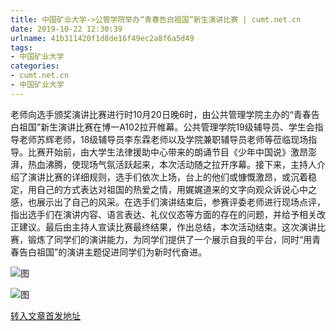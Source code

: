 ```yaml
---
title: 中国矿业大学->公管学院举办“青春告白祖国”新生演讲比赛 | cumt.net.cn
date: 2019-10-22 12:30:39
urlname: 41b311420f1d8de16f49ec2a8f6a5d49
tags: 
- 中国矿业大学
categories:
- cumt.net.cn
- 中国矿业大学
---
```

老师向选手颁奖演讲比赛进行时10月20日晚6时，由公共管理学院主办的“青春告白祖国”新生演讲比赛在博一A102拉开帷幕。公共管理学院19级辅导员、学生会指导老师苏辉老师，18级辅导员李东霖老师以及学院兼职辅导员老师等莅临现场指导。比赛开始前，由大学生法律援助中心带来的朗诵节目《少年中国说》激昂澎湃，热血沸腾，使现场气氛活跃起来，本次活动随之拉开序幕。接下来，主持人介绍了演讲比赛的详细规则，选手们依次上场，台上的他们或慷慨激昂，或沉着稳定，用自己的方式表达对祖国的热爱之情，用娓娓道来的文字向观众诉说心中之感，也展示出了自己的风采。在选手们演讲结束后，参赛评委老师进行现场点评，指出选手们在演讲内容、语言表达、礼仪仪态等方面的存在的问题，并给予相关改正建议。最后由主持人宣读比赛最终结果，作出总结，本次活动结束。这次演讲比赛，锻炼了同学们的演讲能力，为同学们提供了一个展示自我的平台，同时“用青春告白祖国”的演讲主题促进同学们为新时代奋进。

![图](http://xwzx.cumt.edu.cn/_upload/article/images/0d/20/e6c736f247ac855d90fabcb9bd1f/e0ad0e7a-fb22-45c6-8c81-6a5169a26693.png)

![图](http://xwzx.cumt.edu.cn/_upload/article/images/0d/20/e6c736f247ac855d90fabcb9bd1f/f1ac5c28-4b52-41c0-8321-f96a578817e9.png)

[转入文章首发地址](http://xwzx.cumt.edu.cn/55/92/c523a546194/page.htm)